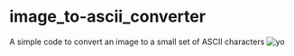 # image_to-ascii_converter
A simple code to convert an image to a small set of ASCII characters
![yo](https://user-images.githubusercontent.com/76547661/128242892-cec779d8-130d-4367-b9fd-068f0f1b6bef.png)
